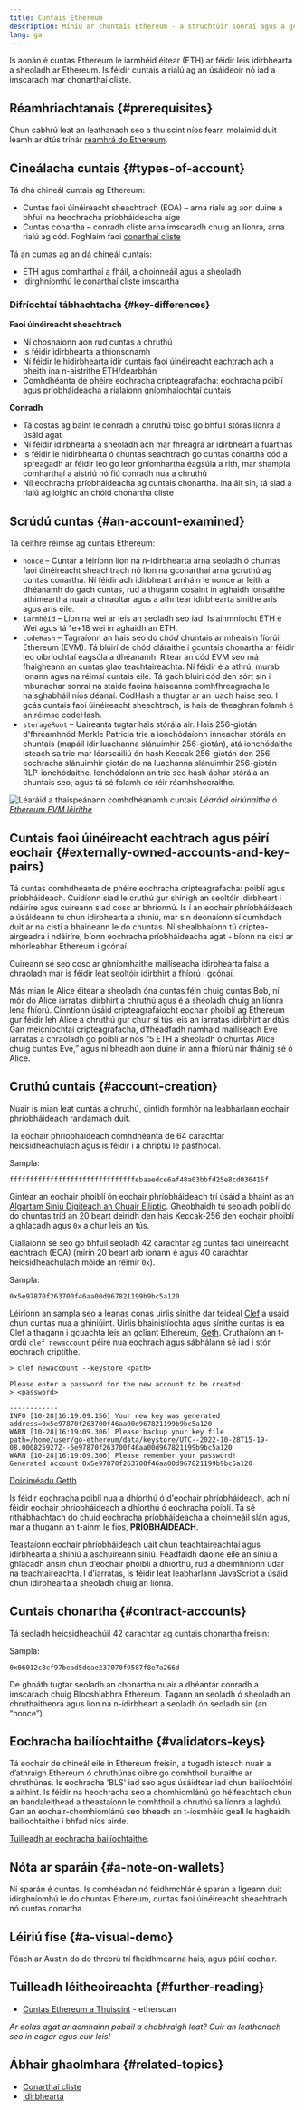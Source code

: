 ```yaml
---
title: Cuntais Ethereum
description: Míniú ar chuntais Ethereum - a struchtúir sonraí agus a gcaidreamh le cripteagrafaíocht péire eochair-luach.
lang: ga
---
```


Is aonán é cuntas Ethereum le iarmhéid éitear (ETH) ar féidir leis idirbhearta a sheoladh ar Ethereum. Is féidir cuntais a rialú ag an úsáideoir nó iad a imscaradh mar chonarthaí cliste.

## Réamhriachtanais {#prerequisites}

Chun cabhrú leat an leathanach seo a thuiscint níos fearr, molaimid duit léamh ar dtús trínár [réamhrá do Ethereum](/developers/docs/intro-to-ethereum/).

## Cineálacha cuntais {#types-of-account}

Tá dhá chineál cuntais ag Ethereum:

- Cuntas faoi úinéireacht sheachtrach (EOA) – arna rialú ag aon duine a bhfuil na heochracha príobháideacha aige
- Cuntas conartha – conradh cliste arna imscaradh chuig an líonra, arna rialú ag cód. Foghlaim faoi [conarthaí cliste](/developers/docs/smart-contracts/)

Tá an cumas ag an dá chineál cuntais:

- ETH agus comharthaí a fháil, a choinneáil agus a sheoladh
- Idirghníomhú le conarthaí cliste imscartha

### Difríochtaí tábhachtacha {#key-differences}

**Faoi úinéireacht sheachtrach**

- Ní chosnaíonn aon rud cuntas a chruthú
- Is féidir idirbhearta a thionscnamh
- Ní féidir le hidirbhearta idir cuntais faoi úinéireacht eachtrach ach a bheith ina n-aistrithe ETH/dearbhán
- Comhdhéanta de phéire eochracha cripteagrafacha: eochracha poiblí agus príobháideacha a rialaíonn gníomhaíochtaí cuntais

**Conradh**

- Tá costas ag baint le conradh a chruthú toisc go bhfuil stóras líonra á úsáid agat
- Ní féidir idirbhearta a sheoladh ach mar fhreagra ar idirbheart a fuarthas
- Is féidir le hidirbhearta ó chuntas seachtrach go cuntas conartha cód a spreagadh ar féidir leo go leor gníomhartha éagsúla a rith, mar shampla comharthaí a aistriú nó fiú conradh nua a chruthú
- Níl eochracha príobháideacha ag cuntais chonartha. Ina áit sin, tá siad á rialú ag loighic an chóid chonartha cliste

## Scrúdú cuntas {#an-account-examined}

Tá ceithre réimse ag cuntais Ethereum:

- `nonce` – Cuntar a léiríonn líon na n-idirbhearta arna seoladh ó chuntas faoi úinéireacht sheachtrach nó líon na gconarthaí arna gcruthú ag cuntas conartha. Ní féidir ach idirbheart amháin le nonce ar leith a dhéanamh do gach cuntas, rud a thugann cosaint in aghaidh ionsaithe athimeartha nuair a chraoltar agus a athritear idirbhearta sínithe arís agus arís eile.
- `iarmhéid` – Líon na wei ar leis an seoladh seo iad. Is ainmníocht ETH é Wei agus tá 1e+18 wei in aghaidh an ETH.
- `codeHash` – Tagraíonn an hais seo do _chód_ chuntais ar mheaisín fíorúil Ethereum (EVM). Tá blúirí de chód cláraithe i gcuntais chonartha ar féidir leo oibríochtaí éagsúla a dhéanamh. Ritear an cód EVM seo má fhaigheann an cuntas glao teachtaireachta. Ní féidir é a athrú, murab ionann agus na réimsí cuntais eile. Tá gach blúirí cód den sórt sin i mbunachar sonraí na staide faoina haiseanna comhfhreagracha le haisghabháil níos déanaí. CódHash a thugtar ar an luach haise seo. I gcás cuntais faoi úinéireacht sheachtrach, is hais de theaghrán folamh é an réimse codeHash.
- `storageRoot` – Uaireanta tugtar hais stórála air. Hais 256-giotán d'fhréamhnód Merkle Patricia trie a ionchódaíonn inneachar stórála an chuntais (mapáil idir luachanna slánuimhir 256-giotán), atá ionchódaithe isteach sa trie mar léarscáiliú ón hash Keccak 256-giotán den 256 -eochracha slánuimhir giotán do na luachanna slánuimhir 256-giotán RLP-ionchódaithe. Ionchódaíonn an trie seo hash ábhar stórála an chuntais seo, agus tá sé folamh de réir réamhshocraithe.

![Léaráid a thaispeánann comhdhéanamh cuntais](./accounts.png) _Léaráid oiriúnaithe ó [Ethereum EVM léirithe](https://takenobu-hs.github.io/downloads/ethereum_evm_illustrated.pdf)_

## Cuntais faoi úinéireacht eachtrach agus péirí eochair {#externally-owned-accounts-and-key-pairs}

Tá cuntas comhdhéanta de phéire eochracha cripteagrafacha: poiblí agus príobháideach. Cuidíonn siad le cruthú gur shínigh an seoltóir idirbheart i ndáiríre agus cuireann siad cosc ​​​​ar bhrionnú. Is í an eochair phríobháideach a úsáideann tú chun idirbhearta a shíniú, mar sin deonaíonn sí cumhdach duit ar na cistí a bhaineann le do chuntas. Ní shealbhaíonn tú criptea-airgeadra i ndáiríre, bíonn eochracha príobháideacha agat - bíonn na cistí ar mhórleabhar Ethereum i gcónaí.

Cuireann sé seo cosc ​​ar ghníomhaithe mailíseacha idirbhearta falsa a chraoladh mar is féidir leat seoltóir idirbhirt a fhíorú i gcónaí.

Más mian le Alice éitear a sheoladh óna cuntas féin chuig cuntas Bob, ní mór do Alice iarratas idirbhirt a chruthú agus é a sheoladh chuig an líonra lena fhíorú. Cinntíonn úsáid cripteagrafaíocht eochair phoiblí ag Ethereum gur féidir leh Alice a chruthú gur chuir sí tús leis an iarratas idirbhirt ar dtús. Gan meicníochtaí cripteagrafacha, d’fhéadfadh namhaid mailíseach Eve iarratas a chraoladh go poiblí ar nós “5 ETH a sheoladh ó chuntas Alice chuig cuntas Eve,” agus ní bheadh ​​aon duine in ann a fhíorú nár tháinig sé ó Alice.

## Cruthú cuntais {#account-creation}

Nuair is mian leat cuntas a chruthú, ginfidh formhór na leabharlann eochair phríobháideach randamach duit.

Tá eochair phríobháideach comhdhéanta de 64 carachtar heicsidheachúlach agus is féidir í a chriptiú le pasfhocal.

Sampla:

`fffffffffffffffffffffffffffffffebaaedce6af48a03bbfd25e8cd036415f`

Gintear an eochair phoiblí ón eochair phríobháideach trí úsáid a bhaint as an [Algartam Síniú Digiteach an Chuair Eiliptic](https://wikipedia.org/wiki/Elliptic_Curve_Digital_Signature_Algorithm). Gheobhaidh tú seoladh poiblí do do chuntas tríd an 20 beart deiridh den hais Keccak-256 den eochair phoiblí a ghlacadh agus `0x` a chur leis an tús.

Ciallaíonn sé seo go bhfuil seoladh 42 carachtar ag cuntas faoi úinéireacht eachtrach (EOA) (mírín 20 beart arb ionann é agus 40 carachtar heicsidheachúlach móide an réimír `0x`).

Sampla:

`0x5e97870f263700f46aa00d967821199b9bc5a120`

Léiríonn an sampla seo a leanas conas uirlis sínithe dar teideal [Clef](https://geth.ethereum.org/docs/tools/clef/introduction) a úsáid chun cuntas nua a ghiniúint. Uirlis bhainistíochta agus sínithe cuntas is ea Clef a thagann i gcuachta leis an gcliant Ethereum, [Geth](https://geth.ethereum.org). Cruthaíonn an t-ordú `clef newaccount` péire nua eochrach agus sábhálann sé iad i stór eochrach criptithe.

```
> clef newaccount --keystore <path>

Please enter a password for the new account to be created:
> <password>

------------
INFO [10-28|16:19:09.156] Your new key was generated       address=0x5e97870f263700f46aa00d967821199b9bc5a120
WARN [10-28|16:19:09.306] Please backup your key file      path=/home/user/go-ethereum/data/keystore/UTC--2022-10-28T15-19-08.000825927Z--5e97870f263700f46aa00d967821199b9bc5a120
WARN [10-28|16:19:09.306] Please remember your password!
Generated account 0x5e97870f263700f46aa00d967821199b9bc5a120
```

[Doiciméadú Getth](https://geth.ethereum.org/docs)

Is féidir eochracha poiblí nua a dhíorthú ó d'eochair phríobháideach, ach ní féidir eochair phríobháideach a dhíorthú ó eochracha poiblí. Tá sé ríthábhachtach do chuid eochracha príobháideacha a choinneáil slán agus, mar a thugann an t-ainm le fios, **PRÍOBHÁIDEACH**.

Teastaíonn eochair phríobháideach uait chun teachtaireachtaí agus idirbhearta a shíniú a aschuireann síniú. Féadfaidh daoine eile an síniú a ghlacadh ansin chun d’eochair phoiblí a dhíorthú, rud a dheimhníonn údar na teachtaireachta. I d’iarratas, is féidir leat leabharlann JavaScript a úsáid chun idirbhearta a sheoladh chuig an líonra.

## Cuntais chonartha {#contract-accounts}

Tá seoladh heicsidheachúil 42 carachtar ag cuntais chonartha freisin:

Sampla:

`0x06012c8cf97bead5deae237070f9587f8e7a266d`

De ghnáth tugtar seoladh an chonartha nuair a dhéantar conradh a imscaradh chuig Blocshlabhra Ethereum. Tagann an seoladh ó sheoladh an chruthaitheora agus líon na n-idirbheart a seoladh ón seoladh sin (an “nonce”).

## Eochracha bailíochtaithe {#validators-keys}

Tá eochair de chineál eile in Ethereum freisin, a tugadh isteach nuair a d’athraigh Ethereum ó chruthúnas oibre go comhthoil bunaithe ar chruthúnas. Is eochracha 'BLS' iad seo agus úsáidtear iad chun bailíochtóirí a aithint. Is féidir na heochracha seo a chomhiomlánú go héifeachtach chun an bandaleithead a theastaíonn le comhthoil a chruthú sa líonra a laghdú. Gan an eochair-chomhiomlánú seo bheadh ​​an t-íosmhéid geall le haghaidh bailíochtaithe i bhfad níos airde.

[Tuilleadh ar eochracha bailíochtaithe](/developers/docs/consensus-mechanisms/pos/keys/).

## Nóta ar sparáin {#a-note-on-wallets}

Ní sparán é cuntas. Is comhéadan nó feidhmchlár é sparán a ligeann duit idirghníomhú le do chuntas Ethereum, cuntas faoi úinéireacht sheachtrach nó cuntas conartha.

## Léiriú físe {#a-visual-demo}

Féach ar Austin do do threorú trí fheidhmeanna hais, agus péirí eochair.

<YouTube id="QJ010l-pBpE" />

<YouTube id="9LtBDy67Tho" />

## Tuilleadh léitheoireachta {#further-reading}

- [Cuntas Ethereum a Thuiscint](https://info.etherscan.com/understanding-ethereum-accounts/) - etherscan

_Ar eolas agat ar acmhainn pobail a chabhraigh leat? Cuir an leathanach seo in eagar agus cuir leis!_

## Ábhair ghaolmhara {#related-topics}

- [Conarthaí cliste](/developers/docs/smart-contracts/)
- [Idirbhearta](/developers/docs/transactions/)
